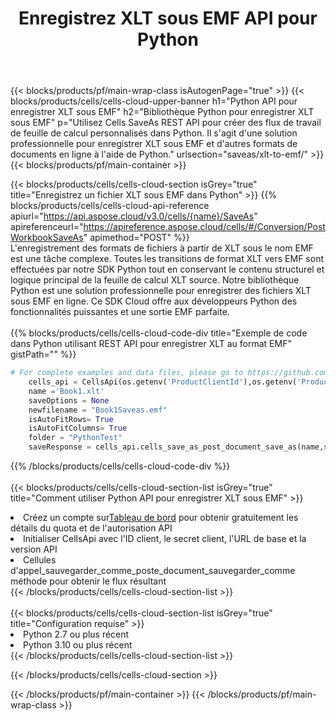 ﻿---
title:  Enregistrez XLT sous EMF API pour Python
description:  Utilisation du SDK Cloud Aspose.Cells pour Python pour enregistrer le fichier au format XLT en tant que fichier au format EMF.
url: /fr/python/saveas/xlt-to-emf/
---
{{< blocks/products/pf/main-wrap-class isAutogenPage="true" >}}
{{< blocks/products/cells/cells-cloud-upper-banner h1="Python API pour enregistrer XLT sous EMF" h2="Bibliothèque Python pour enregistrer XLT sous EMF" p="Utilisez Cells SaveAs REST API pour créer des flux de travail de feuille de calcul personnalisés dans Python. Il s\'agit d\'une solution professionnelle pour enregistrer XLT sous EMF et d\'autres formats de documents en ligne à l\'aide de Python." urlsection="saveas/xlt-to-emf/" >}}
{{< blocks/products/pf/main-container >}}

{{< blocks/products/cells/cells-cloud-section isGrey="true" title="Enregistrez un fichier XLT sous EMF dans Python" >}}
{{% blocks/products/cells/cells-cloud-api-reference apiurl="https://api.aspose.cloud/v3.0/cells/{name}/SaveAs" apireferenceurl="https://apireference.aspose.cloud/cells/#/Conversion/PostWorkbookSaveAs" apimethod="POST" %}}
<br/>
L'enregistrement des formats de fichiers à partir de XLT sous le nom EMF est une tâche complexe. Toutes les transitions de format XLT vers EMF sont effectuées par notre SDK Python tout en conservant le contenu structurel et logique principal de la feuille de calcul XLT source. Notre bibliothèque Python est une solution professionnelle pour enregistrer des fichiers XLT sous EMF en ligne. Ce SDK Cloud offre aux développeurs Python des fonctionnalités puissantes et une sortie EMF parfaite.
<br/>
<br/>
{{% blocks/products/cells/cells-cloud-code-div title="Exemple de code dans Python utilisant REST API pour enregistrer XLT au format EMF" gistPath="" %}}
  
```python
# For complete examples and data files, please go to https://github.com/aspose-cells-cloud/aspose-cells-cloud-python/
    cells_api = CellsApi(os.getenv('ProductClientId'),os.getenv('ProductClientSecret'))
    name ='Book1.xlt'    
    saveOptions = None
    newfilename = "Book1Saveas.emf"
    isAutoFitRows= True
    isAutoFitColumns= True
    folder = "PythonTest"
    saveResponse = cells_api.cells_save_as_post_document_save_as(name,save_options=saveOptions, newfilename=(folder +'/' + newfilename),folder=folder)
```
  
{{% /blocks/products/cells/cells-cloud-code-div %}}
<br/>
<br/>
{{< blocks/products/cells/cells-cloud-section-list isGrey="true" title="Comment utiliser Python API pour enregistrer XLT sous EMF" >}}
<li> Créez un compte sur<a href="https://dashboard.aspose.cloud/">Tableau de bord</a> pour obtenir gratuitement les détails du quota et de l'autorisation API</li>
<li>Initialiser CellsApi avec l'ID client, le secret client, l'URL de base et la version API</li>
<li>Cellules d'appel_sauvegarder_comme_poste_document_sauvegarder_comme méthode pour obtenir le flux résultant</li>
{{< /blocks/products/cells/cells-cloud-section-list >}}
<br/>
<br/>
{{< blocks/products/cells/cells-cloud-section-list isGrey="true" title="Configuration requise" >}}
<li>Python 2.7 ou plus récent</li>
<li>Python 3.10 ou plus récent</li>
{{< /blocks/products/cells/cells-cloud-section-list >}}

{{< /blocks/products/cells/cells-cloud-section >}}

{{< /blocks/products/pf/main-container >}}
{{< /blocks/products/pf/main-wrap-class >}}
